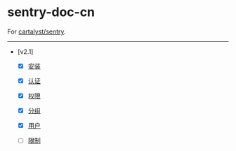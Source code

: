 sentry-doc-cn
=================

For [cartalyst/sentry](https://github.com/cartalyst/sentry).

---

- [v2.1]
  - [x] [安装](/sentry-docs-2.1-cn/introduction/integration.md)
  - [x] [认证](/sentry-docs-2.1-cn/usage/authentication.md)
  - [x] [权限](/sentry-docs-2.1-cn/usage/permissions/index.md)
  - [x] [分组](/sentry-docs-2.1-cn/usage/groups.md)
  - [x] [用户](/sentry-docs-2.1-cn/usage/users.md)
  - [ ] [限制](/sentry-docs-2.1-cn/usage/throttling.md)












